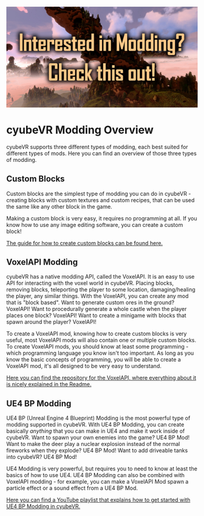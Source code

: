 ![Header](https://github.com/cyubeVR-Modding/.github/blob/1ac0eced9e05cb5cfa5127d687684bf39a0aff9b/profile/modding%20banner.png "Header")

# cyubeVR Modding Overview

cyubeVR supports three different types of modding, each best suited for different types of mods. Here you can find an overview of those three types of modding.

## Custom Blocks

Custom blocks are the simplest type of modding you can do in cyubeVR - creating blocks with custom textures and custom recipes, that can be used the same like any other block in the game. 

Making a custom block is very easy, it requires no programming at all. If you know how to use any image editing software, you can create a custom block! 

[The guide for how to create custom blocks can be found here.](https://steamcommunity.com/app/619500/discussions/3/1640917625019543783/)

## VoxelAPI Modding

cyubeVR has a native modding API, called the VoxelAPI. It is an easy to use API for interacting with the voxel world in cyubeVR. Placing blocks, removing blocks, teleporting the player to some location, damaging/healing the player, any similar things. With the VoxelAPI, you can create any mod that is "block based". Want to generate custom ores in the ground? VoxelAPI! Want to procedurally generate a whole castle when the player places one block? VoxelAPI! Want to create a minigame with blocks that spawn around the player? VoxelAPI! 

To create a VoxelAPI mod, knowing how to create custom blocks is very useful, most VoxelAPI mods will also contain one or multiple custom blocks. To create VoxelAPI mods, you should know at least some programming - which programming language you know isn't too important. As long as you know the basic concepts of programming, you will be able to create a VoxelAPI mod, it's all designed to be very easy to understand.

[Here you can find the repository for the VoxelAPI, where everything about it is nicely explained in the Readme.](https://github.com/sbsce/cyubeVR-VoxelAPI-Modding)

## UE4 BP Modding

UE4 BP (Unreal Engine 4 Blueprint) Modding is the most powerful type of modding supported in cyubeVR. With UE4 BP Modding, you can create basically *anything* that you can make in UE4 and make it work inside of cyubeVR. Want to spawn your own enemies into the game? UE4 BP Mod! Want to make the deer play a nuclear explosion instead of the normal fireworks when they explode? UE4 BP Mod! Want to add driveable tanks into cyubeVR? UE4 BP Mod!

UE4 Modding is very powerful, but requires you to need to know at least the basics of how to use UE4. UE4 BP Modding can also be combined with VoxelAPI modding - for example, you can make a VoxelAPI Mod spawn a particle effect or a sound effect from a UE4 BP Mod.

[Here you can find a YouTube playlist that explains how to get started with UE4 BP Modding in cyubeVR.](https://www.youtube.com/watch?v=MvVLacyToX0&list=PL6kr-0TUTN58n8QrQoFVq4JI-HZj4eDbY&index=1)
